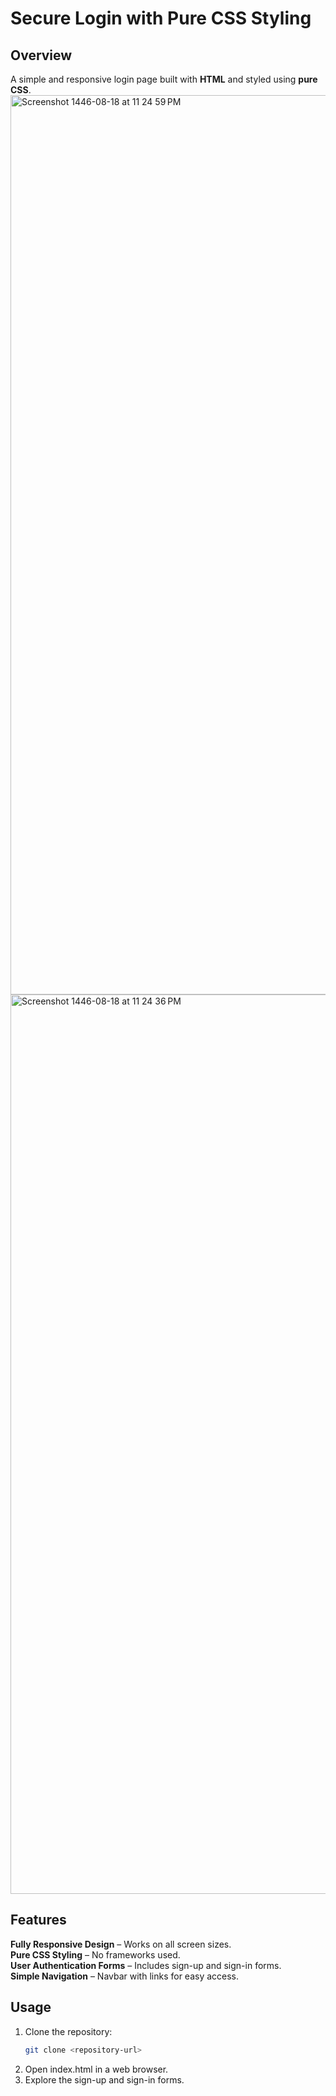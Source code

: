# Secure Login with Pure CSS Styling

## Overview
A simple and responsive login page built with **HTML** and styled using **pure CSS**.
<img width="1439" alt="Screenshot 1446-08-18 at 11 24 59 PM" src="https://github.com/user-attachments/assets/48875c61-6725-4284-a1ef-3673fec1454a" />
<img width="1439" alt="Screenshot 1446-08-18 at 11 24 36 PM" src="https://github.com/user-attachments/assets/ed8df1c4-d2fa-4046-b7df-ee4eeeaef715" />



## Features
**Fully Responsive Design** – Works on all screen sizes.  
 **Pure CSS Styling** – No frameworks used.  
**User Authentication Forms** – Includes sign-up and sign-in forms.  
 **Simple Navigation** – Navbar with links for easy access.  

## Usage
1. Clone the repository:
   ```bash
   git clone <repository-url>
2.	Open index.html in a web browser.
3.	Explore the sign-up and sign-in forms.
